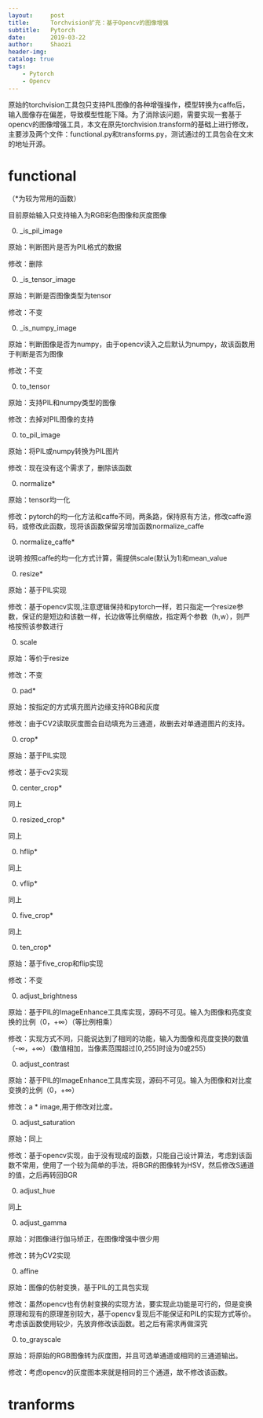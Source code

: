 ```yaml
---
layout:     post
title:      Torchvision扩充：基于Opencv的图像增强
subtitle:   Pytorch
date:       2019-03-22
author:     Shaozi
header-img: 
catalog: true
tags:
    - Pytorch
    - Opencv
---
```


原始的torchvision工具包只支持PIL图像的各种增强操作，模型转换为caffe后，输入图像存在偏差，导致模型性能下降。为了消除该问题，需要实现一套基于opencv的图像增强工具，本文在原先torchvision.transform的基础上进行修改，主要涉及两个文件：functional.py和transforms.py，测试通过的工具包会在文末的地址开源。

# functional

（\*为较为常用的函数）

目前原始输入只支持输入为RGB彩色图像和灰度图像

0. _is_pil_image

原始：判断图片是否为PIL格式的数据

修改：删除

0. _is_tensor_image

原始：判断是否图像类型为tensor

修改：不变

0. _is_numpy_image

原始：判断图像是否为numpy，由于opencv读入之后默认为numpy，故该函数用于判断是否为图像

修改：不变

0. to_tensor

原始：支持PIL和numpy类型的图像

修改：去掉对PIL图像的支持

0. to_pil_image

原始：将PIL或numpy转换为PIL图片

修改：现在没有这个需求了，删除该函数

0. normalize\*

原始：tensor均一化

修改：pytorch的均一化方法和caffe不同，两条路，保持原有方法，修改caffe源码，或修改此函数，现将该函数保留另增加函数normalize_caffe

0. normalize_caffe\*

说明:按照caffe的均一化方式计算，需提供scale(默认为1)和mean_value

0. resize\*

原始：基于PIL实现

修改：基于opencv实现,注意逻辑保持和pytorch一样，若只指定一个resize参数，保证的是短边和该数一样，长边做等比例缩放，指定两个参数（h,w），则严格按照该参数进行

0. scale

原始：等价于resize

修改：不变

0. pad\*

原始：按指定的方式填充图片边缘支持RGB和灰度

修改：由于CV2读取灰度图会自动填充为三通道，故删去对单通道图片的支持。

0. crop\*

原始：基于PIL实现

修改：基于cv2实现

0. center_crop\*

同上

0. resized_crop\*

同上

0. hflip\*

同上

0. vflip\*

同上

0. five_crop\*

同上

0. ten_crop\*

原始：基于five_crop和flip实现

修改：不变

0. adjust_brightness

原始：基于PIL的ImageEnhance工具库实现，源码不可见。输入为图像和亮度变换的比例（0，+∞）（等比例相乘）

修改：实现方式不同，只能说达到了相同的功能，输入为图像和亮度变换的数值（-∞，+∞）（数值相加，当像素范围超过[0,255]时设为0或255）

0. adjust_contrast

原始：基于PIL的ImageEnhance工具库实现，源码不可见。输入为图像和对比度变换的比例（0，+∞）

修改：a \* image,用于修改对比度。

0. adjust_saturation

原始：同上

修改：基于opencv实现，由于没有现成的函数，只能自己设计算法，考虑到该函数不常用，使用了一个较为简单的手法，将BGR的图像转为HSV，然后修改S通道的值，之后再转回BGR

0. adjust_hue

同上

0. adjust_gamma

原始：对图像进行伽马矫正，在图像增强中很少用

修改：转为CV2实现

0. affine

原始：图像的仿射变换，基于PIL的工具包实现

修改：虽然opencv也有仿射变换的实现方法，要实现此功能是可行的，但是变换原理和现有的原理差别较大，基于opencv复现后不能保证和PIL的实现方式等价。考虑该函数使用较少，先放弃修改该函数。若之后有需求再做深究

0. to_grayscale

原始：将原始的RGB图像转为灰度图，并且可选单通道或相同的三通道输出。

修改：考虑opencv的灰度图本来就是相同的三个通道，故不修改该函数。

# tranforms
